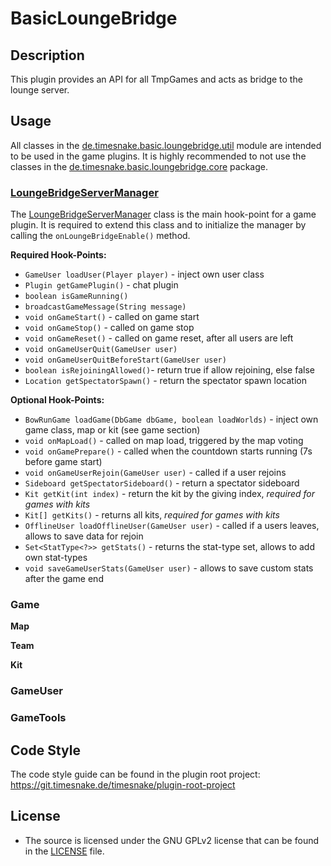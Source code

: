 # BasicLoungeBridge

## Description

This plugin provides an API for all TmpGames and acts as bridge to the lounge server.

## Usage

All classes in the [de.timesnake.basic.loungebridge.util] module are intended to be used in the game plugins.
It is highly recommended to not use the classes in the [de.timesnake.basic.loungebridge.core] package.

### [LoungeBridgeServerManager]

The [LoungeBridgeServerManager] class is the main hook-point for a game plugin. It is required to extend this class and
to
initialize the manager by calling the `onLoungeBridgeEnable()` method.

**Required Hook-Points:**

- `GameUser loadUser(Player player)` - inject own user class
- `Plugin getGamePlugin()` - chat plugin
- `boolean isGameRunning()`
- `broadcastGameMessage(String message)`
- `void onGameStart()` - called on game start
- `void onGameStop()` - called on game stop
- `void onGameReset()` - called on game reset, after all users are left
- `void onGameUserQuit(GameUser user)`
- `void onGameUserQuitBeforeStart(GameUser user)`
- `boolean isRejoiningAllowed()`- return true if allow rejoining, else false
- `Location getSpectatorSpawn()` - return the spectator spawn location

**Optional Hook-Points:**

- `BowRunGame loadGame(DbGame dbGame, boolean loadWorlds)` - inject own game class, map or kit (see game section)
- `void onMapLoad()` - called on map load, triggered by the map voting
- `void onGamePrepare()` - called when the countdown starts running (7s before game start)
- `void onGameUserRejoin(GameUser user)` - called if a user rejoins
- `Sideboard getSpectatorSideboard()` - return a spectator sideboard
- `Kit getKit(int index)` - return the kit by the giving index, *required for games with kits*
- `Kit[] getKits()` - returns all kits, *required for games with kits*
- `OfflineUser loadOfflineUser(GameUser user)` - called if a users leaves, allows to save data for rejoin
- `Set<StatType<?>> getStats()` - returns the stat-type set, allows to add own stat-types
- `void saveGameUserStats(GameUser user)` - allows to save custom stats after the game end

### Game

**Map**

**Team**

**Kit**

### GameUser

### GameTools

[LoungeBridgeServerManager]: src/main/java/de/timesnake/basic/loungebridge/util/server/LoungeBridgeServerManager.java

[de.timesnake.basic.loungebridge.util]: src/main/java/de/timesnake/basic/loungebridge/util/

[de.timesnake.basic.loungebridge.core]: src/main/java/de/timesnake/basic/loungebridge/core/

## Code Style

The code style guide can be found in the plugin root project:
https://git.timesnake.de/timesnake/plugin-root-project

## License

- The source is licensed under the GNU GPLv2 license that can be found in the [LICENSE](LICENSE) file.
